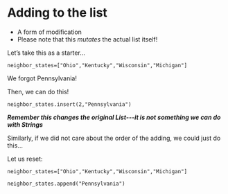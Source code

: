 # Adding to the list

- A form of modification
- Please note that this *mutates* the actual list itself!

Let’s take this as a starter…

    neighbor_states=["Ohio","Kentucky","Wisconsin","Michigan"]

We forgot Pennsylvania!

Then, we can do this!

    neighbor_states.insert(2,"Pennsylvania")

***Remember this changes the original List---it is not something we can do with Strings***

Similarly, if we did not care about the order of the adding, we could just do this…

Let us reset:

    neighbor_states=["Ohio","Kentucky","Wisconsin","Michigan"]

    neighbor_states.append("Pennsylvania")
